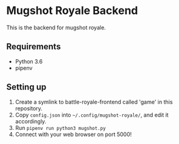 # Mugshot Royale Backend

This is the backend for mugshot royale.

## Requirements

 - Python 3.6
 - pipenv

## Setting up

 1. Create a symlink to battle-royale-frontend called 'game' in this repository.
 2. Copy `config.json` into `~/.config/mugshot-royale/`, and edit it accordingly.
 3. Run `pipenv run python3 mugshot.py`
 4. Connect with your web browser on port 5000!
